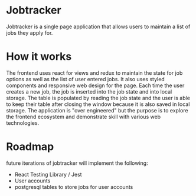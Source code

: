 # Jobtracker

Jobtracker is a single page application that allows users to maintain a list of jobs they apply for.

# How it works

The frontend uses react for views and redux to maintain the state for job options as well as the list of user entered 
jobs. It also uses styled components and responsive web design for the page. Each time the user creates a new job, the
job is inserted into the job state and into local storage. The table is populated by reading the job state and the user
is able to keep their table after closing the window because it is also saved in local storage. The application is 
"over engineered" but the purpose is to explore the frontend ecosystem and demonstrate skill with various web 
technologies.

# Roadmap

future iterations of jobtracker will implement the following:
* React Testing Library / Jest
* User accounts
* postgresql tables to store jobs for user accounts
